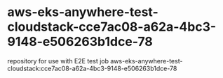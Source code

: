 # aws-eks-anywhere-test-cloudstack-cce7ac08-a62a-4bc3-9148-e506263b1dce-78
repository for use with E2E test job aws-eks-anywhere-test-cloudstack:cce7ac08-a62a-4bc3-9148-e506263b1dce-78
